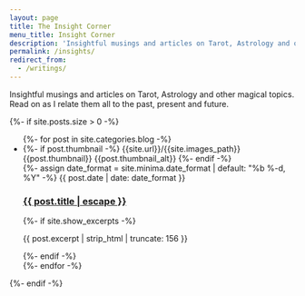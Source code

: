 ```yaml
---
layout: page
title: The Insight Corner
menu_title: Insight Corner
description: 'Insightful musings and articles on Tarot, Astrology and other magical topics.'
permalink: /insights/
redirect_from:
  - /writings/
---
```

<p>Insightful musings and articles on Tarot, Astrology and other magical topics. Read on as I relate them all to the past, present and future.</p>

{%- if site.posts.size > 0 -%}

<ul class="post-list"  markdown=1>
    {%- for post in site.categories.blog -%}
    <li class="post-preview">
    {%- if post.thumbnail -%}
        <span class="thumbnail_url hidden">{{site.url}}/{{site.images_path}}{{post.thumbnail}}</span>
        <span class="thumbnail_alt hidden">{{post.thumbnail_alt}}</span>
    {%- endif -%}     
        <div class="post-preview-text">
        {%- assign date_format = site.minima.date_format | default: "%b %-d, %Y" -%}
        <span class="post-meta">{{ post.date | date: date_format }}</span>
        <h3>
            <a class="post-link" href="{{ post.url | relative_url }}">
            {{ post.title | escape }}
            </a>
        </h3>
        {%- if site.show_excerpts -%}
            <p>{{ post.excerpt | strip_html | truncate: 156 }}</p>
        {%- endif -%}
        </div>
    </li>
    {%- endfor -%}
</ul>

<!-- <p class="rss-subscribe">subscribe <a href="{{ "/feed.xml" | relative_url }}">via RSS</a></p> -->
{%- endif -%}